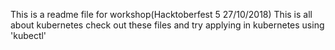 This is a readme file for workshop(Hacktoberfest 5 27/10/2018)
This is all about kubernetes
check out these files and try applying in kubernetes using 'kubectl'
